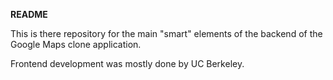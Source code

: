 **README**

This is there repository for the main "smart" elements of the backend of the Google Maps clone application. 

Frontend development was mostly done by UC Berkeley. 